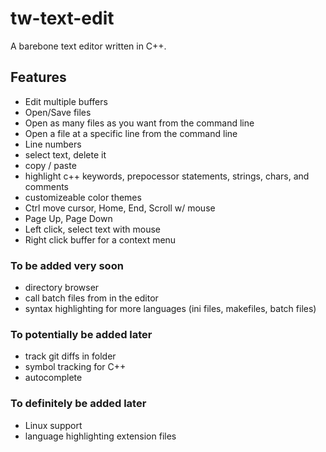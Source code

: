 # tw-text-edit
A barebone text editor written in C++.

## Features
- Edit multiple buffers
- Open/Save files
- Open as many files as you want from the command line
- Open a file at a specific line from the command line
- Line numbers
- select text, delete it
- copy / paste
- highlight c++ keywords, prepocessor statements, strings, chars, and comments
- customizeable color themes
- Ctrl move cursor, Home, End, Scroll w/ mouse
- Page Up, Page Down
- Left click, select text with mouse
- Right click buffer for a context menu

### To be added very soon
- directory browser
- call batch files from in the editor
- syntax highlighting for more languages (ini files, makefiles, batch files)

### To potentially be added later
- track git diffs in folder
- symbol tracking for C++
- autocomplete

### To definitely be added later
- Linux support
- language highlighting extension files
